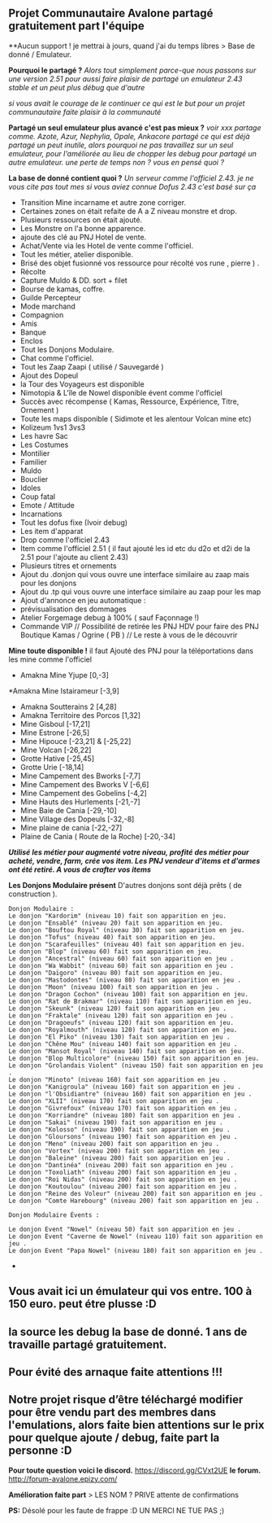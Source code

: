 **Projet Communautaire Avalone
partagé gratuitement part l'équipe** 
-
**Aucun support ! je mettrai à jours, quand j'ai du temps libres > Base de donné / Emulateur.

**Pourquoi le partagé ?** 
_Alors tout simplement parce-que nous passons sur une version 2.51
pour aussi faire plaisir de partagé un emulateur 2.43 stable et un peut plus débug que d'autre_

_si vous avait le courage de le continuer ce qui est le but pour un projet communautaire faite plaisir à la communauté_ 

 
**Partagé un seul emulateur plus avancé c'est pas mieux ?**
 _voir xxx partage comme. Azote, Azur, Nephylia, Opale, Ankacore
partagé ce qui est déjà partagé un peut inutile, alors pourquoi ne pas travaillez sur un seul emulateur, pour l'améliorée au lieu de chopper les debug pour partagé un autre emulateur. une perte de temps non ? vous en pensé quoi ?_ 

**La base de donné contient quoi ?** 
_Un serveur comme l'officiel 2.43.
je ne vous cite pas tout mes si vous aviez connue Dofus 2.43 c'est basé sur ça_

* Transition Mine incarname et autre zone corriger.
*  Certaines zones on était refaite de A a Z niveau monstre et drop.
*  Plusieurs ressources on était ajouté. 
*  Les Monstre on l'a bonne apparence.
*  ajoute des clé au PNJ Hotel de vente.
*  Achat/Vente via les Hotel de vente comme l'officiel.
*  Tout les métier, atelier disponible.
*  Brisé des objet fusionné vos ressource pour récolté vos rune , pierre ) . 
* Récolte
* Capture Muldo & DD. sort + filet 
* Bourse de kamas, coffre.
* Guilde Percepteur
* Mode marchand
* Compagnion
* Amis
* Banque 
* Enclos
*  Tout les Donjons Modulaire.
*  Chat comme l'officiel.
*  Tout les Zaap Zaapi ( utilisé / Sauvegardé )
*  Ajout des Dopeul
*  la Tour des Voyageurs est disponible
*  Nimotopia & L'île de Nowel disponible évent comme l'officiel
*  Succès avec récompense ( Kamas, Ressource, Expérience, Titre, Ornement )
*  Toute les maps disponible (  Sidimote et les alentour Volcan mine etc) 
*  Kolizeum 1vs1 3vs3
*  Les havre Sac
*  Les Costumes
*  Montilier
*  Familier
*  Muldo
*  Bouclier
* Idoles 
*  Coup fatal
*  Emote / Attitude 
*  Incarnations
*  Tout les dofus fixe (Ivoir debug) 
*  Les item d'apparat
*  Drop comme l'officiel 2.43
*  Item comme l'officiel 2.51 ( il faut ajouté les id etc du d2o et d2i de la 2.51 pour l'ajoute au client 2.43)
*  Plusieurs titres et ornements
*  Ajout du .donjon qui vous ouvre une interface similaire au zaap mais pour les donjons
*  Ajout du .tp qui vous ouvre une interface similaire au zaap pour les map
*  Ajout d'annonce en jeu automatique :
*  prévisualisation des dommages
*  Atelier Forgemage debug à 100% ( sauf Façonnage !)
*  Commande VIP
// Possibilité de retirée les PNJ HDV pour faire des PNJ Boutique Kamas / Ogrine ( PB )
// Le reste à vous de le découvrir

**Mine toute disponible !**
il faut Ajouté des PNJ pour la téléportations dans les mine comme l'officiel
* 	Amakna Mine Yjupe [0,-3]

*Amakna Mine Istairameur [-3,9]
* 	Amakna Soutterains 2 [4,28]
* 	Amakna Territoire des Porcos [1,32]
* 	Mine Gisboul [-17,21]
* 	Mine Estrone [-26,5]
* 	Mine Hipouce [-23,21] & [-25,22]
* 	Mine Volcan [-26,22]
* 	Grotte Hative [-25,45]
* 	Grotte Urie [-18,14]
* 	Mine Campement des Bworks [-7,7]
* 	Mine Campement des Bworks V [-6,6]
* 	Mine Campement des Gobelins [-4,2]
* 	Mine Hauts des Hurlements [-21,-7]
* 	Mine Baie de Cania [-29,-10]
* 	Mine Village des Dopeuls [-32,-8]
* 	Mine plaine de cania [-22,-27]
* Plaine de Cania ( Route de la Roche) [-20,-34]

 **_Utilisé les métier pour augmenté votre niveau, profité des métier pour acheté, vendre, farm, crée vos item.
 Les PNJ vendeur d'items et d'armes ont été retiré. A vous de crafter vos items_**

**Les Donjons Modulaire présent** 
    D'autres donjons sont déjà prêts ( de construction ).

	Donjon Modulaire :
	Le donjon "Kardorim" (niveau 10) fait son apparition en jeu.
	Le donjon "Ensablé" (niveau 20) fait son apparition en jeu.
	Le donjon "Bouftou Royal" (niveau 30) fait son apparition en jeu.
	Le donjon "Tofus" (niveau 40) fait son apparition en jeu.
	Le donjon "Scarafeuilles" (niveau 40) fait son apparition en jeu.
	Le donjon "Blop" (niveau 60) fait son apparition en jeu.
	Le donjon "Ancestral" (niveau 60) fait son apparition en jeu .
	Le donjon "Wa Wabbit" (niveau 60) fait son apparition en jeu .
	Le donjon "Daïgoro" (niveau 80) fait son apparition en jeu.
	Le donjon "Mastodontes" (niveau 80) fait son apparition en jeu .
	Le donjon "Moon" (niveau 100) fait son apparition en jeu .
	Le donjon "Dragon Cochon" (niveau 100) fait son apparition en jeu.
	Le donjon "Rat de Brakmar" (niveau 110) fait son apparition en jeu.
	Le donjon "Skeunk" (niveau 120) fait son apparition en jeu .
	Le donjon "Fraktale" (niveau 120) fait son apparition en jeu .
	Le donjon "Dragoeufs" (niveau 120) fait son apparition en jeu.
	Le donjon "Royalmouth" (niveau 120) fait son apparition en jeu.
	Le donjon "El Piko" (niveau 130) fait son apparition en jeu .
	Le donjon "Chêne Mou" (niveau 140) fait son apparition en jeu .
	Le donjon "Mansot Royal" (niveau 140) fait son apparition en jeu.
	Le donjon "Blop Multicolore" (niveau 150) fait son apparition en jeu.
	Le donjon "Grolandais Violent" (niveau 150) fait son apparition en jeu .
	Le donjon "Minoto" (niveau 160) fait son apparition en jeu .
	Le donjon "Kanigroula" (niveau 160) fait son apparition en jeu .
	Le donjon "l'Obsidiantre" (niveau 160) fait son apparition en jeu .
	Le donjon "XLII" (niveau 170) fait son apparition en jeu .
	Le donjon "Givrefoux" (niveau 170) fait son apparition en jeu .
	Le donjon "Korriandre" (niveau 180) fait son apparition en jeu .
	Le donjon "Sakai" (niveau 190) fait son apparition en jeu .
	Le donjon "Kolosso" (niveau 190) fait son apparition en jeu .
	Le donjon "Gloursons" (niveau 190) fait son apparition en jeu .
	Le donjon "Meno" (niveau 200) fait son apparition en jeu .
	Le donjon "Vortex" (niveau 200) fait son apparition en jeu .
	Le donjon "Baleine" (niveau 200) fait son apparition en jeu .
	Le donjon "Dantinéa" (niveau 200) fait son apparition en jeu .
	Le donjon "Toxoliath" (niveau 200) fait son apparition en jeu .
	Le donjon "Roi Nidas" (niveau 200) fait son apparition en jeu .
	Le donjon "Koutoulou" (niveau 200) fait son apparition en jeu .
	Le donjon "Reine des Voleur" (niveau 200) fait son apparition en jeu .
	Le donjon "Comte Harebourg" (niveau 200) fait son apparition en jeu .

	Donjon Modulaire Évents :

	Le donjon Event "Nowel" (niveau 50) fait son apparition en jeu .
	Le donjon Event "Caverne de Nowel" (niveau 110) fait son apparition en jeu .
	Le donjon Event "Papa Nowel" (niveau 180) fait son apparition en jeu .


+

## Vous avait ici un émulateur qui vos entre. 100 à 150 euro. peut étre plusse :D 
## la source les debug la base de donné. 1 ans de travaille partagé gratuitement.
## Pour évité des arnaque faite attentions !!! 
## Notre projet risque d’être téléchargé modifier pour être vendu part des membres dans l'emulations, alors faite bien attentions sur le prix pour quelque ajoute / debug, faite part la personne :D

**Pour toute question voici le discord.** https://discord.gg/CVxt2UE
**le forum.** http://forum-avalone.epizy.com/


**Amélioration faite part** > LES NOM ?  PRIVE attente de confirmations

**PS:** Désolé pour les faute de frappe :D 
UN MERCI NE TUE PAS ;) 
